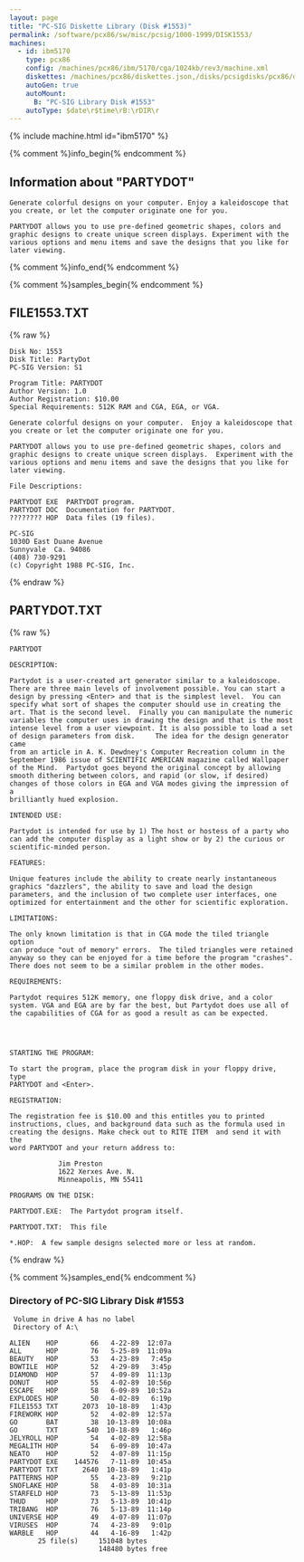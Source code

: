 ```yaml
---
layout: page
title: "PC-SIG Diskette Library (Disk #1553)"
permalink: /software/pcx86/sw/misc/pcsig/1000-1999/DISK1553/
machines:
  - id: ibm5170
    type: pcx86
    config: /machines/pcx86/ibm/5170/cga/1024kb/rev3/machine.xml
    diskettes: /machines/pcx86/diskettes.json,/disks/pcsigdisks/pcx86/diskettes.json
    autoGen: true
    autoMount:
      B: "PC-SIG Library Disk #1553"
    autoType: $date\r$time\rB:\rDIR\r
---
```


{% include machine.html id="ibm5170" %}

{% comment %}info_begin{% endcomment %}

## Information about "PARTYDOT"

    Generate colorful designs on your computer. Enjoy a kaleidoscope that
    you create, or let the computer originate one for you.
    
    PARTYDOT allows you to use pre-defined geometric shapes, colors and
    graphic designs to create unique screen displays. Experiment with the
    various options and menu items and save the designs that you like for
    later viewing.
{% comment %}info_end{% endcomment %}

{% comment %}samples_begin{% endcomment %}

## FILE1553.TXT

{% raw %}
```
Disk No: 1553                                                           
Disk Title: PartyDot                                                    
PC-SIG Version: S1                                                      
                                                                        
Program Title: PARTYDOT                                                 
Author Version: 1.0                                                     
Author Registration: $10.00                                             
Special Requirements: 512K RAM and CGA, EGA, or VGA.                    
                                                                        
Generate colorful designs on your computer.  Enjoy a kaleidoscope that  
you create or let the computer originate one for you.                   
                                                                        
PARTYDOT allows you to use pre-defined geometric shapes, colors and     
graphic designs to create unique screen displays.  Experiment with the  
various options and menu items and save the designs that you like for   
later viewing.                                                          
                                                                        
File Descriptions:                                                      
                                                                        
PARTYDOT EXE  PARTYDOT program.                                         
PARTYDOT DOC  Documentation for PARTYDOT.                               
???????? HOP  Data files (19 files).                                    
                                                                        
PC-SIG                                                                  
1030D East Duane Avenue                                                 
Sunnyvale  Ca. 94086                                                    
(408) 730-9291                                                          
(c) Copyright 1988 PC-SIG, Inc.                                         
```
{% endraw %}

## PARTYDOT.TXT

{% raw %}
```
PARTYDOT

DESCRIPTION:  
	
Partydot is a user-created art generator similar to a kaleidoscope. 
There are three main levels of involvement possible. You can start a 
design by pressing <Enter> and that is the simplest level.  You can 
specify what sort of shapes the computer should use in creating the 
art. That is the second level.  Finally you can manipulate the numeric 
variables the computer uses in drawing the design and that is the most 
intense level from a user viewpoint. It is also possible to load a set 
of design parameters from disk. 	The idea for the design generator came 
from an article in A. K. Dewdney's Computer Recreation column in the 
September 1986 issue of SCIENTIFIC AMERICAN magazine called Wallpaper 
of the Mind.  Partydot goes beyond the original concept by allowing 
smooth dithering between colors, and rapid (or slow, if desired) 
changes of those colors in EGA and VGA modes giving the impression of a 
brilliantly hued explosion. 

INTENDED USE:

Partydot is intended for use by 1) The host or hostess of a party who 
can add the computer display as a light show or by 2) the curious or 
scientific-minded person. 

FEATURES:

Unique features include the ability to create nearly instantaneous 
graphics "dazzlers", the ability to save and load the design 
parameters, and the inclusion of two complete user interfaces, one 
optimized for entertainment and the other for scientific exploration. 

LIMITATIONS:

The only known limitation is that in CGA mode the tiled triangle option 
can produce "out of memory" errors.  The tiled triangles were retained 
anyway so they can be enjoyed for a time before the program "crashes". 
There does not seem to be a similar problem in the other modes. 

REQUIREMENTS:

Partydot requires 512K memory, one floppy disk drive, and a color 
system. VGA and EGA are by far the best, but Partydot does use all of 
the capabilities of CGA for as good a result as can be expected. 




STARTING THE PROGRAM:

To start the program, place the program disk in your floppy drive, type 
PARTYDOT and <Enter>. 

REGISTRATION:

The registration fee is $10.00 and this entitles you to printed 
instructions, clues, and background data such as the formula used in 
creating the designs. Make check out to RITE ITEM  and send it with the 
word PARTYDOT and your return address to: 

			Jim Preston
			1622 Xerxes Ave. N.
			Minneapolis, MN 55411
			
PROGRAMS ON THE DISK:

PARTYDOT.EXE:  The Partydot program itself.

PARTYDOT.TXT:  This file

*.HOP:  A few sample designs selected more or less at random.

```
{% endraw %}

{% comment %}samples_end{% endcomment %}

### Directory of PC-SIG Library Disk #1553

     Volume in drive A has no label
     Directory of A:\

    ALIEN    HOP        66   4-22-89  12:07a
    ALL      HOP        76   5-25-89  11:09a
    BEAUTY   HOP        53   4-23-89   7:45p
    BOWTILE  HOP        52   4-29-89   3:45p
    DIAMOND  HOP        57   4-09-89  11:13p
    DONUT    HOP        55   4-02-89  10:56p
    ESCAPE   HOP        58   6-09-89  10:52a
    EXPLODES HOP        50   4-02-89   6:19p
    FILE1553 TXT      2073  10-18-89   1:43p
    FIREWORK HOP        52   4-02-89  12:57a
    GO       BAT        38  10-13-89  10:08a
    GO       TXT       540  10-18-89   1:46p
    JELYROLL HOP        54   4-02-89  12:58a
    MEGALITH HOP        54   6-09-89  10:47a
    NEATO    HOP        52   4-07-89  11:15p
    PARTYDOT EXE    144576   7-11-89  10:45a
    PARTYDOT TXT      2640  10-18-89   1:41p
    PATTERNS HOP        55   4-23-89   9:21p
    SNOFLAKE HOP        58   4-03-89  10:31a
    STARFELD HOP        73   5-13-89  11:53p
    THUD     HOP        73   5-13-89  10:41p
    TRIBANG  HOP        76   5-13-89  11:14p
    UNIVERSE HOP        49   4-07-89  11:07p
    VIRUSES  HOP        74   4-23-89   9:01p
    WARBLE   HOP        44   4-16-89   1:42p
           25 file(s)     151048 bytes
                          148480 bytes free
